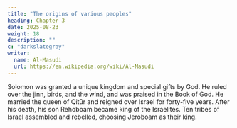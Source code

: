 ```yaml
---
title: "The origins of various peoples"
heading: Chapter 3
date: 2025-08-23
weight: 18
description: ""
c: "darkslategray"
writer:
  name: Al-Masudi 
  url: https://en.wikipedia.org/wiki/Al-Masudi
---
```




<!-- 112 -->

Solomon was granted a unique kingdom and special gifts by God. He ruled over the jinn, birds, and the wind, and was praised in the Book of God. He married the queen of Qitūr and reigned over Israel for forty-five years. After his death, his son Rehoboam became king of the Israelites. Ten tribes of Israel assembled and rebelled, choosing Jeroboam as their king.

